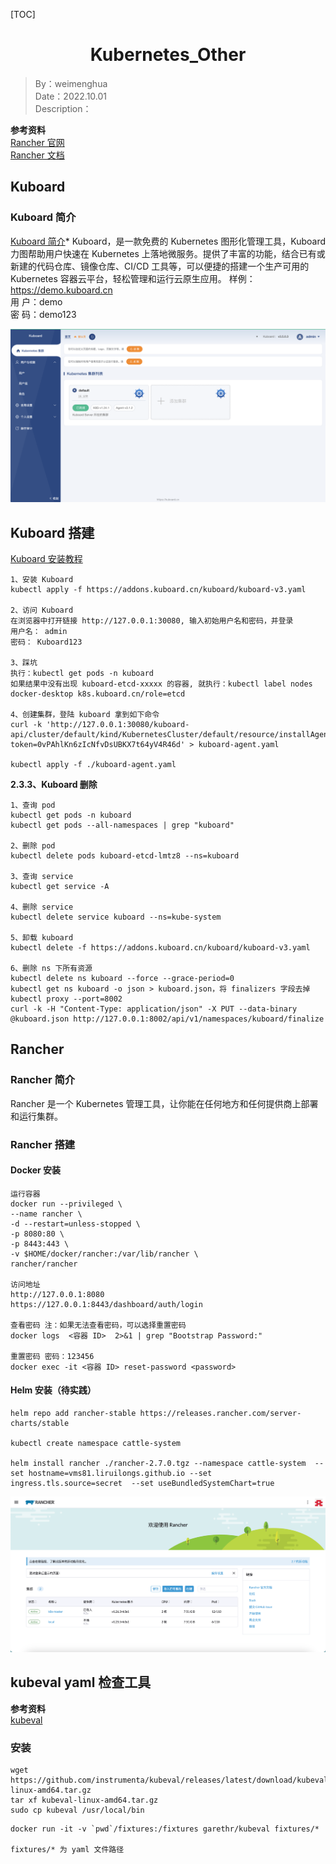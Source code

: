 [TOC]

<h1 align="center">Kubernetes_Other</h1>

> By：weimenghua  
> Date：2022.10.01   
> Description：

**参考资料**  
[Rancher 官网](https://www.rancher.cn/)  
[Rancher 文档](http://docs.rancher.cn/)  



## Kuboard

### Kuboard 简介
[Kuboard 简介](https://kuboard.cn/overview/)*
Kuboard，是一款免费的 Kubernetes 图形化管理工具，Kuboard 力图帮助用户快速在 Kubernetes 上落地微服务。提供了丰富的功能，结合已有或新建的代码仓库、镜像仓库、CI/CD 工具等，可以便捷的搭建一个生产可用的 Kubernetes 容器云平台，轻松管理和运行云原生应用。
样例：https://demo.kuboard.cn  
用 户：demo  
密 码：demo123

![](./img/Kuboard.png)



## Kuboard 搭建
[Kuboard 安装教程](https://kuboard.cn/install/v3/install-in-k8s.html#%E5%AE%89%E8%A3%85)

```
1、安装 Kuboard
kubectl apply -f https://addons.kuboard.cn/kuboard/kuboard-v3.yaml

2、访问 Kuboard
在浏览器中打开链接 http://127.0.0.1:30080, 输入初始用户名和密码，并登录
用户名： admin
密码： Kuboard123

3、踩坑
执行：kubectl get pods -n kuboard
如果结果中没有出现 kuboard-etcd-xxxxx 的容器, 就执行：kubectl label nodes docker-desktop k8s.kuboard.cn/role=etcd 

4、创建集群，登陆 kuboard 拿到如下命令
curl -k 'http://127.0.0.1:30080/kuboard-api/cluster/default/kind/KubernetesCluster/default/resource/installAgentToKubernetes?token=0vPAhlKn6zIcNfvDsUBKX7t64yV4R46d' > kuboard-agent.yaml

kubectl apply -f ./kuboard-agent.yaml
```

**2.3.3、Kuboard 删除**

```
1、查询 pod
kubectl get pods -n kuboard
kubectl get pods --all-namespaces | grep "kuboard"

2、删除 pod
kubectl delete pods kuboard-etcd-lmtz8 --ns=kuboard

3、查询 service
kubectl get service -A

4、删除 service
kubectl delete service kuboard --ns=kube-system

5、卸载 kuboard
kubectl delete -f https://addons.kuboard.cn/kuboard/kuboard-v3.yaml

6、删除 ns 下所有资源
kubectl delete ns kuboard --force --grace-period=0
kubectl get ns kuboard -o json > kuboard.json，将 finalizers 字段去掉
kubectl proxy --port=8002
curl -k -H "Content-Type: application/json" -X PUT --data-binary @kuboard.json http://127.0.0.1:8002/api/v1/namespaces/kuboard/finalize
```



## Rancher

### Rancher 简介
Rancher 是一个 Kubernetes 管理工具，让你能在任何地方和任何提供商上部署和运行集群。



### Rancher 搭建

#### Docker 安装

```
运行容器
docker run --privileged \
--name rancher \
-d --restart=unless-stopped \
-p 8080:80 \
-p 8443:443 \
-v $HOME/docker/rancher:/var/lib/rancher \
rancher/rancher

访问地址
http://127.0.0.1:8080
https://127.0.0.1:8443/dashboard/auth/login

查看密码 注：如果无法查看密码，可以选择重置密码
docker logs  <容器 ID>  2>&1 | grep "Bootstrap Password:"

重置密码 密码：123456
docker exec -it <容器 ID> reset-password <password>
```

#### Helm 安装（待实践）

```
helm repo add rancher-stable https://releases.rancher.com/server-charts/stable

kubectl create namespace cattle-system

helm install rancher ./rancher-2.7.0.tgz --namespace cattle-system  --set hostname=vms81.liruilongs.github.io --set ingress.tls.source=secret  --set useBundledSystemChart=true
```

![](./img/Rancher.png)



## kubeval yaml 检查工具

**参考资料**  
[kubeval](https://kubeval.instrumenta.dev/)

### 安装
```
wget https://github.com/instrumenta/kubeval/releases/latest/download/kubeval-linux-amd64.tar.gz
tar xf kubeval-linux-amd64.tar.gz
sudo cp kubeval /usr/local/bin
```

```
docker run -it -v `pwd`/fixtures:/fixtures garethr/kubeval fixtures/*

fixtures/* 为 yaml 文件路径
```

